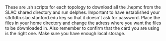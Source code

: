 These are .sh scripts for each topology to download all the .hepmc from the SLAC shared directory and run delphes. Important to have established your s3dfdtn.slac.stanford.edu key so that it doesn´t ask for password. 
Place the files in your home directory and change the adress where you want the files to be downloaded in.
Also remember to confirm that the card you are using is the right one.
Make sure you have enough local storage.

